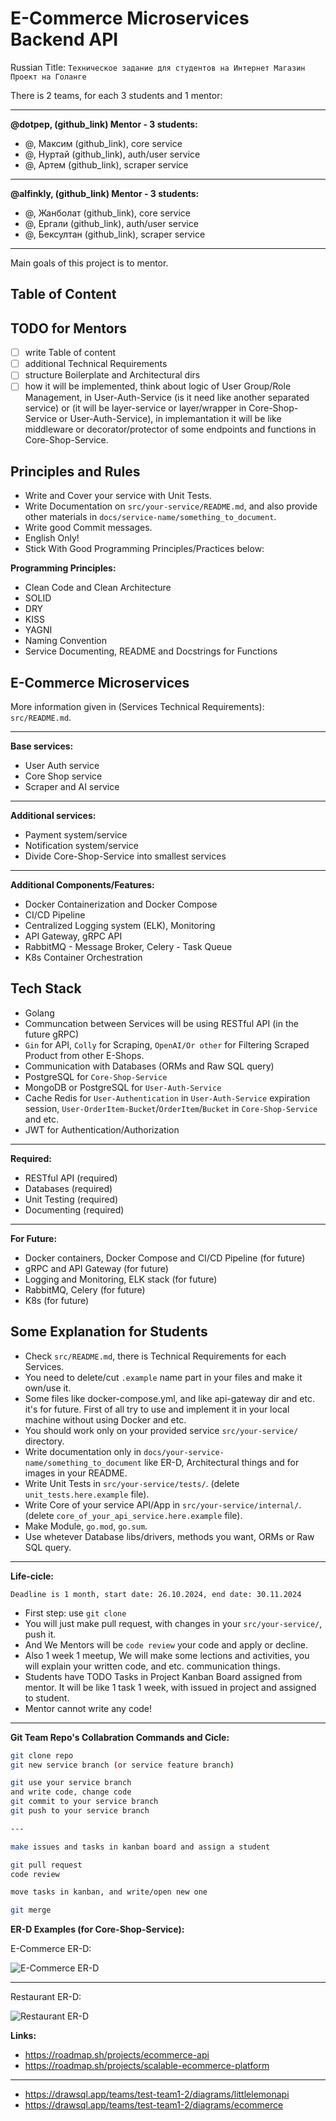 # E-Commerce Microservices Backend API

Russian Title: `Техническое задание для студентов на Интернет Магазин Проект на Голанге`

There is 2 teams, for each 3 students and 1 mentor:

---

**@dotpep, (github_link) Mentor - 3 students:**

- @, Максим (github_link), core service
- @, Нуртай (github_link), auth/user service
- @, Артем (github_link), scraper service

---

**@alfinkly, (github_link) Mentor - 3 students:**

- @, Жанболат (github_link), core service
- @, Ергали (github_link), auth/user service
- @, Бексултан (github_link), scraper service

---

Main goals of this project is to mentor.

## Table of Content

## TODO for Mentors

- [ ] write Table of content
- [ ] additional Technical Requirements
- [ ] structure Boilerplate and Architectural dirs
- [ ] how it will be implemented, think about logic of User Group/Role Management, in User-Auth-Service (is it need like another separated service) or (it will be layer-service or layer/wrapper in Core-Shop-Service or User-Auth-Service), in implemantation it will be like middleware or decorator/protector of some endpoints and functions in Core-Shop-Service.

## Principles and Rules

- Write and Cover your service with Unit Tests.
- Write Documentation on `src/your-service/README.md`, and also provide other materials in `docs/service-name/something_to_document`.
- Write good Commit messages.
- English Only!
- Stick With Good Programming Principles/Practices below:

**Programming Principles:**

- Clean Code and Clean Architecture
- SOLID
- DRY
- KISS
- YAGNI
- Naming Convention
- Service Documenting, README and Docstrings for Functions

## E-Commerce Microservices

More information given in (Services Technical Requirements): `src/README.md`.

---

**Base services:**

- User Auth service
- Core Shop service
- Scraper and AI service

---

**Additional services:**

- Payment system/service
- Notification system/service
- Divide Core-Shop-Service into smallest services

---

**Additional Components/Features:**

- Docker Containerization and Docker Compose
- CI/CD Pipeline
- Centralized Logging system (ELK), Monitoring
- API Gateway, gRPC API
- RabbitMQ - Message Broker, Celery - Task Queue
- K8s Container Orchestration

## Tech Stack

- Golang
- Communcation between Services will be using RESTful API (in the future gRPC)
- `Gin` for API, `Colly` for Scraping, `OpenAI/Or other` for Filtering Scraped Product from other E-Shops.
- Communication with Databases (ORMs and Raw SQL query)
- PostgreSQL for `Core-Shop-Service`
- MongoDB or PostgreSQL for `User-Auth-Service`
- Cache Redis for `User-Authentication` in `User-Auth-Service` expiration session, `User-OrderItem-Bucket`/`OrderItem`/`Bucket` in `Core-Shop-Service` and etc.
- JWT for Authentication/Authorization

---

**Required:**

- RESTful API (required)
- Databases (required)
- Unit Testing (required)
- Documenting (required)

---

**For Future:**

- Docker containers, Docker Compose and CI/CD Pipeline (for future)
- gRPC and API Gateway (for future)
- Logging and Monitoring, ELK stack (for future)
- RabbitMQ, Celery (for future)
- K8s (for future)

## Some Explanation for Students

- Check `src/README.md`, there is Technical Requirements for each Services.
- You need to delete/cut `.example` name part in your files and make it own/use it.
- Some files like docker-compose.yml, and like api-gateway dir and etc. it's for future. First of all try to use and implement it in your local machine without using Docker and etc.
- You should work only on your provided service `src/your-service/` directory.
- Write documentation only in `docs/your-service-name/something_to_document` like ER-D, Architectural things and for images in your README.
- Write Unit Tests in `src/your-service/tests/`. (delete `unit_tests.here.example` file).
- Write Core of your service API/App in `src/your-service/internal/`. (delete `core_of_your_api_service.here.example` file).
- Make Module, `go.mod`, `go.sum`.
- Use whetever Database libs/drivers, methods you want, ORMs or Raw SQL query.

---

**Life-cicle:**

`Deadline is 1 month, start date: 26.10.2024, end date: 30.11.2024`

- First step: use `git clone`
- You will just make pull request, with changes in your `src/your-service/`, push it.
- And We Mentors will be `code review` your code and apply or decline.
- Also 1 week 1 meetup, We will make some lections and activities, you will explain your written code, and etc. communication things.
- Students have TODO Tasks in Project Kanban Board assigned from mentor. It will be like 1 task 1 week, with issued in project and assigned to student.
- Mentor cannot write any code!

---

**Git Team Repo's Collabration Commands and Cicle:**

```bash
git clone repo
git new service branch (or service feature branch)

git use your service branch
and write code, change code
git commit to your service branch
git push to your service branch

---

make issues and tasks in kanban board and assign a student

git pull request
code review

move tasks in kanban, and write/open new one

git merge
```

**ER-D Examples (for Core-Shop-Service):**

E-Commerce ER-D:

![E-Commerce ER-D](docs/img/e-commerce_er-d.png)

---

Restaurant ER-D:

![Restaurant ER-D](docs/img/restaurant_er-d.png)

**Links:**

- https://roadmap.sh/projects/ecommerce-api
- https://roadmap.sh/projects/scalable-ecommerce-platform

---

- https://drawsql.app/teams/test-team1-2/diagrams/littlelemonapi
- https://drawsql.app/teams/test-team1-2/diagrams/ecommerce
